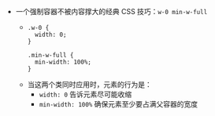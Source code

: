 - 一个强制容器不被内容撑大的经典 CSS 技巧：`w-0 min-w-full`
	- ```
	  .w-0 {
	    width: 0;
	  }
	  
	  .min-w-full {
	    min-width: 100%;
	  }
	  ```
	- 当这两个类同时应用时，元素的行为是：
		- `width: 0` 告诉元素尽可能收缩
		- `min-width: 100%` 确保元素至少要占满父容器的宽度